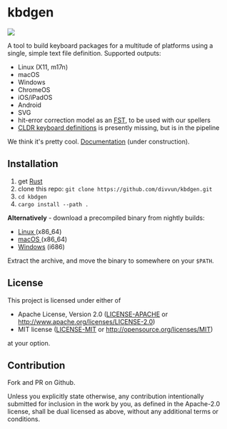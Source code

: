 # kbdgen

[![](https://divvun-tc.thetc.se/api/github/v1/repository/divvun/kbdgen/main/badge.svg)](https://divvun-tc.thetc.se/api/github/v1/repository/divvun/kbdgen/main/latest)

A tool to build keyboard packages for a multitude of platforms using a single, simple text file definition. Supported outputs:

- Linux (X11, m17n)
- macOS
- Windows
- ChromeOS
- iOS/iPadOS
- Android
- SVG
- hit-error correction model as an [FST](https://en.wikipedia.org/wiki/Finite-state_machine), to be used with our spellers
- [CLDR keyboard definitions](https://cldr.unicode.org/index/keyboard-workgroup) is presently missing, but is in the pipeline

We think it's pretty cool.
[Documentation](https://divvun.github.io/kbdgen/) (under construction).

## Installation

1. get [Rust](https://www.rust-lang.org/learn/get-started)
1. clone this repo: `git clone https://github.com/divvun/kbdgen.git`
2. `cd kbdgen`
1. `cargo install --path .`

**Alternatively** - download a precompiled binary from nightly builds:

* [Linux  ](https://pahkat.uit.no/devtools/download/kbdgen?channel=nightly&platform=linux)   (x86_64)
* [macOS  ](https://pahkat.uit.no/devtools/download/kbdgen?channel=nightly&platform=macos)   (x86_64)
* [Windows](https://pahkat.uit.no/devtools/download/kbdgen?channel=nightly&platform=windows) (i686)

Extract the archive, and move the binary to somewhere on your `$PATH`.

## License

This project is licensed under either of

 * Apache License, Version 2.0 ([LICENSE-APACHE](LICENSE-APACHE) or http://www.apache.org/licenses/LICENSE-2.0)
 * MIT license ([LICENSE-MIT](LICENSE-MIT) or http://opensource.org/licenses/MIT)

at your option.

## Contribution

Fork and PR on Github.

Unless you explicitly state otherwise, any contribution intentionally submitted
for inclusion in the work by you, as defined in the Apache-2.0 license, shall be dual licensed as above, without any
additional terms or conditions.
